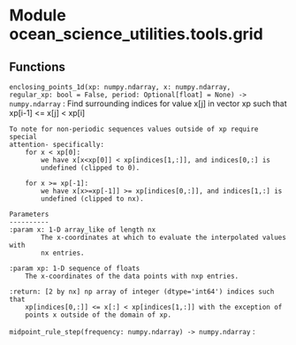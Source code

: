 Module ocean_science_utilities.tools.grid
=========================================

Functions
---------


`enclosing_points_1d(xp: numpy.ndarray, x: numpy.ndarray, regular_xp: bool = False, period: Optional[float] = None) ‑> numpy.ndarray`
:   Find surrounding indices for value x[j] in vector xp such
    that  xp[i-1] <= x[j] < xp[i]

    To note for non-periodic sequences values outside of xp require special
    attention- specifically:
        for x < xp[0]:
            we have x[x<xp[0]] < xp[indices[1,:]], and indices[0,:] is
            undefined (clipped to 0).

        for x >= xp[-1]:
            we have x[x>=xp[-1]] >= xp[indices[0,:]], and indices[1,:] is
            undefined (clipped to nx).

    Parameters
    ----------
    :param x: 1-D array_like of length nx
            The x-coordinates at which to evaluate the interpolated values with
            nx entries.

    :param xp: 1-D sequence of floats
        The x-coordinates of the data points with nxp entries.

    :return: [2 by nx] np array of integer (dtype='int64') indices such that
        xp[indices[0,:]] <= x[:] < xp[indices[1,:]] with the exception of
        points x outside of the domain of xp.


`midpoint_rule_step(frequency: numpy.ndarray) ‑> numpy.ndarray`
:
